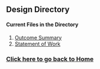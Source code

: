 ## Design Directory
#### Current Files in the Directory
1. [Outcome Summary](https://github.com/kiffit/waterfall-project/blob/main/Design/Outcome_Summary.md)
2. [Statement of Work](https://github.com/kiffit/waterfall-project/blob/main/Design/Statement_of_Work.md)

### **[Click here to go back to Home](https://github.com/kiffit/waterfall-project)**
